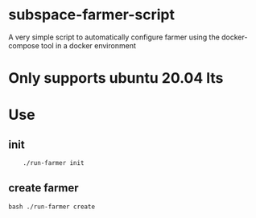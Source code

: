 # subspace-farmer-script

A very simple script to automatically configure farmer using the docker-compose tool in a docker environment

# Only supports ubuntu 20.04 lts

# Use

## init

```bash 
    ./run-farmer init
```

## create farmer
```
bash ./run-farmer create
```

